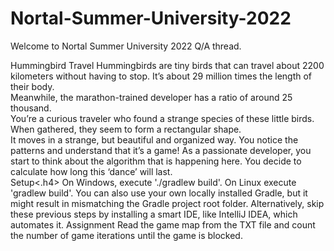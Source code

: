 # Nortal-Summer-University-2022

Welcome to Nortal Summer University 2022 Q/A thread. <BR> 
  
</h4>Hummingbird Travel</H4>
Hummingbirds are tiny birds that can travel about 2200 kilometers without having to stop. It’s about 29 million
times the length of their body.<br> Meanwhile, the marathon-trained developer has a ratio of around 25 thousand.<br>
You’re a curious traveler who found a strange species of these little birds. When gathered, they seem to form
a rectangular shape.<br> It moves in a strange, but beautiful and organized way. You notice the patterns and
understand that it’s a game! As a passionate developer, you start to think about the algorithm that is happening
here. You decide to calculate how long this ‘dance’ will last.<br>
</h4>Setup<.h4>
On Windows, execute './gradlew build'. On Linux execute 'gradlew build'. You can also use your own locally
installed Gradle, but it might result in mismatching the Gradle project root folder. Alternatively, skip these
previous steps by installing a smart IDE, like IntelliJ IDEA, which automates it.
Assignment
Read the game map from the TXT file and count the number of game iterations until the game is blocked.
